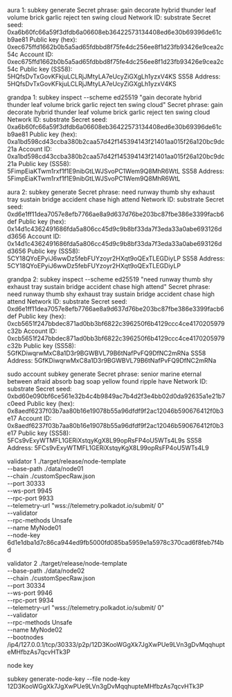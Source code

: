 aura 1:
subkey generate
Secret phrase:       gain decorate hybrid thunder leaf volume brick garlic reject ten swing cloud
  Network ID:        substrate
  Secret seed:       0xa6b60fc66a59f3dfdb6a06608eb36422573134408ed6e30b69396de61cb9ae81
  Public key (hex):  0xec675ffd1662b0b5a5ad65fdbbd8f75fe4dc256ee8f1d23fb93426e9cea2c54c
  Account ID:        0xec675ffd1662b0b5a5ad65fdbbd8f75fe4dc256ee8f1d23fb93426e9cea2c54c
  Public key (SS58): 5HQfsDvTxGovKFkjuLCLRjJMtyLA7eUcyZiGXgLh1yzxV4KS
  SS58 Address:      5HQfsDvTxGovKFkjuLCLRjJMtyLA7eUcyZiGXgLh1yzxV4KS

grandpa 1:
subkey inspect --scheme ed25519 "gain decorate hybrid thunder leaf volume brick garlic reject ten swing cloud"
Secret phrase:       gain decorate hybrid thunder leaf volume brick garlic reject ten swing cloud
  Network ID:        substrate
  Secret seed:       0xa6b60fc66a59f3dfdb6a06608eb36422573134408ed6e30b69396de61cb9ae81
  Public key (hex):  0xa1bd598cd43ccba380b2caa57d42f145394143f21401aa015f26a120bc9dc21a
  Account ID:        0xa1bd598cd43ccba380b2caa57d42f145394143f21401aa015f26a120bc9dc21a
  Public key (SS58): 5FimpEiaKTwm1rxf1f1E9nibGtLWJSvoPC1Wem9Q8MhR6WtL
  SS58 Address:      5FimpEiaKTwm1rxf1f1E9nibGtLWJSvoPC1Wem9Q8MhR6WtL


  aura 2: 
  subkey generate
Secret phrase:       need runway thumb shy exhaust tray sustain bridge accident chase high attend
  Network ID:        substrate
  Secret seed:       0xd6e1ff11dea7057e8efb7766ae8a9d637d76be203bc87fbe386e3399facb6def
  Public key (hex):  0x14d1c4362491686fda5a806cc45d9c9b8bf33da7f3eda33a0abe693126dd3656
  Account ID:        0x14d1c4362491686fda5a806cc45d9c9b8bf33da7f3eda33a0abe693126dd3656
  Public key (SS58): 5CY18QYoEPyiJ6wwDz5febFUYzoyr2HXqt9oQExTLEGDiyLP
  SS58 Address:      5CY18QYoEPyiJ6wwDz5febFUYzoyr2HXqt9oQExTLEGDiyLP
  
  grandpa 2:
  subkey inspect --scheme ed25519 "need runway thumb shy exhaust tray sustain bridge accident chase high attend"
Secret phrase:       need runway thumb shy exhaust tray sustain bridge accident chase high attend
  Network ID:        substrate
  Secret seed:       0xd6e1ff11dea7057e8efb7766ae8a9d637d76be203bc87fbe386e3399facb6def
  Public key (hex):  0xcb5651f247bbdec871ad0bb3bf6822c396250f6b4129ccc4ce4170205979c32b
  Account ID:        0xcb5651f247bbdec871ad0bb3bf6822c396250f6b4129ccc4ce4170205979c32b
  Public key (SS58): 5GfKDiwqrwMxC8a1D3r9BGWBVL79B6tNafPvFQ9DfNC2mRNa
  SS58 Address:      5GfKDiwqrwMxC8a1D3r9BGWBVL79B6tNafPvFQ9DfNC2mRNa

sudo account
subkey generate
Secret phrase:       senior marine eternal between afraid absorb bag soap yellow found ripple have
  Network ID:        substrate
  Secret seed:       0xbd60e090bf6ce561e32b4c4b9849ac7b4d2f3e4bb02d0da92635a1e21b7c0eed
  Public key (hex):  0x8aedf6237f03b7aa80b16e19078b55a96dfdf9f2ac12046b590676412f0b3e17
  Account ID:        0x8aedf6237f03b7aa80b16e19078b55a96dfdf9f2ac12046b590676412f0b3e17
  Public key (SS58): 5FCs9vExyWTMFL1GERiXstqyKgX8L99opRsFP4oU5WTs4L9s
  SS58 Address:      5FCs9vExyWTMFL1GERiXstqyKgX8L99opRsFP4oU5WTs4L9

validator 1
  ./target/release/node-template \
--base-path ./data/node01 \
--chain ./customSpecRaw.json \
--port 30333 \
--ws-port 9945 \
--rpc-port 9933 \
--telemetry-url "wss://telemetry.polkadot.io/submit/ 0" \
--validator \
--rpc-methods Unsafe \
--name MyNode01 \
--node-key 6d1e1dba1d7c86ca944ed9fb5000fd085ba5959e1a5978c370cad6f8feb7f4bd


validator 2
./target/release/node-template \
--base-path ./data/node02 \
--chain ./customSpecRaw.json \
--port 30334 \
--ws-port 9946 \
--rpc-port 9934 \
--telemetry-url "wss://telemetry.polkadot.io/submit/ 0" \
--validator \
--rpc-methods Unsafe \
--name MyNode02 \
--bootnodes /ip4/127.0.0.1/tcp/30333/p2p/12D3KooWGgXk7JgXwPUe9LVn3gDvMqqhupteMHfbzAs7qcvHTk3P


node key

subkey generate-node-key --file node-key
12D3KooWGgXk7JgXwPUe9LVn3gDvMqqhupteMHfbzAs7qcvHTk3P